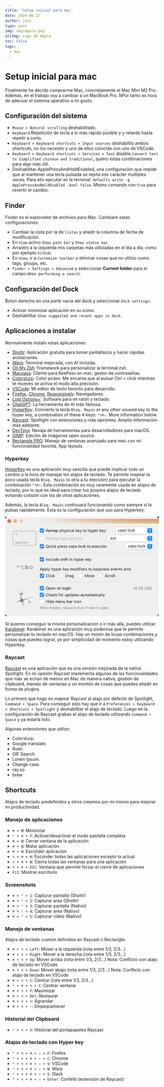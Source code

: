 ```yaml
---
title: 'Setup inicial para mac'
date: 2024-06-27
author: javi
type: post
img: img/apple.png
altImg: Logo de Apple
toc: false
tags:
  - mac
---
```


# Setup inicial para mac

Finalmente he decido comprarme Mac, concretamente el Mac Mini M2 Pro. Además, en el trabajo voy a cambiar a un MacBook Pro. NPor tanto es hora de adecuar el sistema operativo a mi gusto.

## Configuración del sistema

- `Mouse > Natural scrolling` deshabilitado.
- `Keyboard` Repetición de tecla a lo más rápido posible y y retardo hasta repetir a corto.
- `Keyboard > Keyboard shortcuts > Input sources` deshabilito ambos shortcuts, no los necesito y uno de ellos coincide con uno de VSCode.
- `Keyboard > Keyboard shortcuts > Services > Text` disable `Convert text to Simplified chinese and traditional`, quiero estas combinaciones para algo más útil.
- Deshabilitar ApplePressAndHoldEnabled, una configuración que impide que al mantener una tecla pulsada se repita ese carácter multiples veces. Para ello ejecutar en la terminal: `defaults write -g ApplePressAndHoldEnabled -bool false`. Mismo comando con `true` para revertir el cambio.

## Finder

Finder es el explorador de archivos para Mac. Cambiaré estas configuraciones:

- Cambiar la vista por la de `listas` y añadir la columna de fecha de modificación.
- En `View` activo `Show path bar` y `Show status bar`.
- Arrastro a la izquierda mis carpetas más utilizadas en el día a día, como por ejemplo `Github`.
- En `View`, ir a `Customize toolbar` y eliminar cosas que no utilizo como tags, groups, etc.
- `Finder > Settings > Advanced` y seleccionar **Current folder** para el campo `When performing a search`.

## Configuración del Dock

Botón derecho en una parte vacía del dock y seleccionar `Dock settings`:

- Activar minimizar aplicación en su icono.
- Deshabilitar `Show suggested and recent apps in dock`.

## Aplicaciones a instalar

Normalmente instalo estas aplicaciones:

- [Shottr](https://shottr.cc/): Aplicación gratuita para tomar pantallazos y hacer rápidas anotaciones.
- [Warp](https://www.warp.dev/): Terminal mejorada, con AI incluida.
- [Oh My Zsh](https://ohmyz.sh/): Framework para personalizar la terminal zsh.
- [Macpass](https://macpassapp.org/): Cliente para KeePass en mac, gestor de contraseñas.
- [Colorslurp](https://colorslurp.com/): Color picker. Me encanta que al pulsar Ctrl + click mientras te mueves se activa el modo alta precisión.
- [VSCode](https://code.visualstudio.com/download): Mi editor de texto favorito para desarrollo.
- [Firefox](https://www.mozilla.org/es-ES/firefox/new/), [Chrome](https://www.google.com/intl/es_es/chrome/), [Responsively](https://responsively.app/): Navegadores.
- [Logi Options+](https://www.logitech.com/es-es/software/logi-options-plus.html): Software para mi ratón y teclado.
- [ChatGPT](https://openai.com/chatgpt/mac/): La herramienta de AI más famosa.
- [HyperKey](https://hyperkey.app/): Convierte la tecla `Bloq. Mayús` or any other unused key to the hyper key, a combination of these 4 keys: `⌃⌥⌘⇧`. More information below.
- [Raycast](https://www.raycast.com/): Spotlight con extensiones y más opciones. Amplío información más adelante.
- [DevToys](https://github.com/DevToys-app/DevToysMac): Navaja de herramientas para desarrolladores para macOS.
- [GIMP](https://www.gimp.org/downloads/): Edición de imágenes open source.
- [Rectangle PRO](https://rectangleapp.com/pro): Manejo de ventanas avanzado para mac con mi funcionalidad favorita, App layouts.

### Hyperkey

[HyperKey](https://hyperkey.app/) es una aplicación muy sencilla que puede implicar todo un cambio a la hora de manejar los atajos de teclado. Te permite mapear la poco usada tecla `Bloq. Mayús` (o otra a tu elección) para ejecutar la combinación `⌃⌥⌘⇧`. Esta combinación es muy raramente usada en atajos de teclado, por lo que es ideal para crear tus propios atajos de teclado evitando colisión con los de otras aplicaciones.

Además, la tecla `Bloq. Mayús` continuará funcionando como siempre si la pulsas rápidamente. Esta es la configuración que uso para Hyperkey:

![Configuración Hyperkey](img/hyperkey.png 'Configuración Hyperkey')

Si quieres conseguir la misma personalización o ir más allá, puedes utilizar [Karabiner](https://karabiner-elements.pqrs.org/). Karabiner es una aplicación muy poderosa que te permite personalizar tu teclado en macOS. Hay un motón de locas combinaciones y cosas que puedes lograr, yo por simplicidad de momento estoy utilizando Hyperkey.

### Raycast

[Raycast](https://www.raycast.com/) es una aplicación que es una versión mejorada de la nativa Spotlight. En mi opinión Raycast implementa algunas de las funcionalidades que más se echan de menos en Mac de manera nativa, gestión de clipboard, manejo de ventanas y un montón de cosas que puedes añadir en forma de plugins.

Lo primero que hago es mapear Raycast al atajo por defecto de Spotlight, `Command + Space`. Para conseguir esto hay que ir a `Preferences > Keyboard > Shortcuts > Spotlight` y deshabilitar el atajo de teclado. Luego en la configuración de Raycast grabas el atajo de teclado utilizando `Command + Space` y ya estaría listo.

Algunas extensiones que utilizo:

- Colorslurp.
- Google translate.
- Ruler.
- GIF Search.
- Lorem Ipsum.
- Change case.
- ray.so
- brew

## Shortcuts

Atajos de teclado predefinidos y otros creamos por mí mismo para mejorar mi productividad.

### Manejo de aplicaciones

- `⌘ + M`: Minimizar
- `⌃ + ⌘ + F`: Activar/desactivar el modo pantalla completa
- `⌘ + W`: Cerrar ventana de la aplicación
- `⌘ + Q`: Matar aplicación
- `⌘ + H`: Esconder aplicación
- `⌥ + ⌘ + H`: Esconder todas las aplicaciones excepto la actual
- `⌥ + ⌘ + W`: Cierra todas las ventanas para una aplicación
- `⌥ + ⌘ + ESC`: Ventana que permite forzar el cierre de aplicaciones
- `F11`: Mostrar escritorio

### Screenshots

- `⌘ + ⌃ + 1`: Capturar pantalla (Shottr)
- `⌘ + ⌃ + 2`: Capturar area (Shottr)
- `⌘ + ⌃ + 3`: Capturar pantalla (Nativo)
- `⌘ + ⌃ + 4`: Capturar area (Nativo)
- `⌘ + ⌃ + 5`: Capturar video (Nativo)

### Manejo de ventanas

Atajos de teclado custom definidos en Raycast o Rectangle:

- `⌘ + ⌥ + Left`: Mover a la izquierda (rota entre 1/3, 2/3...)
- `⌘ + ⌥ + Right`: Mover a la derecha (rota entre 1/3, 2/3...)
- `⌘ + ⌥ + Up`: Mover arriba (rota entre 1/3, 2/3...) Nota: Conflicto con atajo de teclado en VSCode
- `⌘ + ⌥ + Down`: Mover abajo (rota entre 1/3, 2/3...) Nota: Conflicto con atajo de teclado en VSCode
- `⌘ + ⌥ + C`: Centrar (rota entre 1/3, 2/3...)
- `⌃ + ⌘ + ⌥ + C`: Centrar ventana
- `⌘ + ⌥ + F`: Maximizar
- `⌘ + ⌥ + Del`: Restaurar
- `⌘ + ⌥ + +`: Agrandar
- `⌘ + ⌥ + -`: Empequeñecer

### Historial del Clipboard

- `⌃ + ⌥ + V`: Historial del portapapeles Raycast

### Atajos de teclado con Hyper key

- `⌃ + ⌥ + ⌘ + ⇧ + F`: Firefox
- `⌃ + ⌥ + ⌘ + ⇧ + C`: Chrome
- `⌃ + ⌥ + ⌘ + ⇧ + V`: VSCode
- `⌃ + ⌥ + ⌘ + ⇧ + W`: Warp
- `⌃ + ⌥ + ⌘ + ⇧ + S`: Slack
- `⌃ + ⌥ + ⌘ + ⇧ + Enter`: Confetti (extensión de Raycast)
